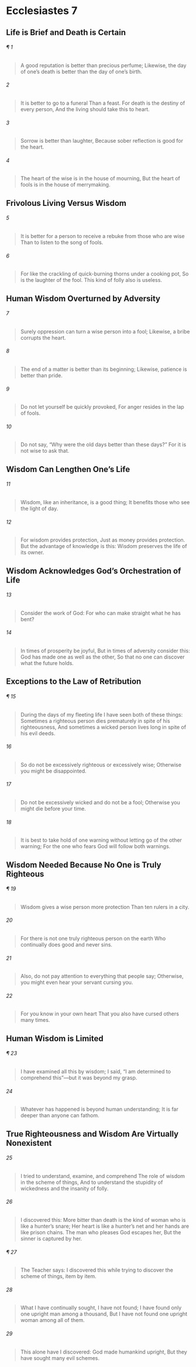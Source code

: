 # Ecclesiastes 7
## Life is Brief and Death is Certain
###### ¶ 1
> A good reputation is better than precious perfume;
> Likewise, the day of one’s death is better than the day of one’s birth.
###### 2
> It is better to go to a funeral
> Than a feast.
> For death is the destiny of every person,
> And the living should take this to heart.
###### 3
> Sorrow is better than laughter,
> Because sober reflection is good for the heart.
###### 4
> The heart of the wise is in the house of mourning,
> But the heart of fools is in the house of merrymaking.
## Frivolous Living Versus Wisdom
###### 5
> It is better for a person to receive a rebuke from those who are wise
> Than to listen to the song of fools.
###### 6
> For like the crackling of quick-burning thorns under a cooking pot,
> So is the laughter of the fool.
> This kind of folly also is useless.
## Human Wisdom Overturned by Adversity
###### 7
> Surely oppression can turn a wise person into a fool;
> Likewise, a bribe corrupts the heart.
###### 8
> The end of a matter is better than its beginning;
> Likewise, patience is better than pride.
###### 9
> Do not let yourself be quickly provoked,
> For anger resides in the lap of fools.
###### 10
> Do not say, “Why were the old days better than these days?”
> For it is not wise to ask that.
## Wisdom Can Lengthen One’s Life
###### 11
> Wisdom, like an inheritance, is a good thing;
> It benefits those who see the light of day.
###### 12
> For wisdom provides protection,
> Just as money provides protection.
> But the advantage of knowledge is this:
> Wisdom preserves the life of its owner.
## Wisdom Acknowledges God’s Orchestration of Life
###### 13
> Consider the work of God:
> For who can make straight what he has bent?
###### 14
> In times of prosperity be joyful,
> But in times of adversity consider this:
> God has made one as well as the other,
> So that no one can discover what the future holds.
## Exceptions to the Law of Retribution
###### ¶ 15
> During the days of my fleeting life I have seen both of these things:
> Sometimes a righteous person dies prematurely in spite of his righteousness,
> And sometimes a wicked person lives long in spite of his evil deeds.
###### 16
> So do not be excessively righteous or excessively wise;
> Otherwise you might be disappointed.
###### 17
> Do not be excessively wicked and do not be a fool;
> Otherwise you might die before your time.
###### 18
> It is best to take hold of one warning without letting go of the other warning;
> For the one who fears God will follow both warnings.
## Wisdom Needed Because No One is Truly Righteous
###### ¶ 19
> Wisdom gives a wise person more protection
> Than ten rulers in a city.
###### 20
> For there is not one truly righteous person on the earth
> Who continually does good and never sins.
###### 21
> Also, do not pay attention to everything that people say;
> Otherwise, you might even hear your servant cursing you.
###### 22
> For you know in your own heart
> That you also have cursed others many times.
## Human Wisdom is Limited
###### ¶ 23
> I have examined all this by wisdom;
> I said, “I am determined to comprehend this”—but it was beyond my grasp.
###### 24
> Whatever has happened is beyond human understanding;
> It is far deeper than anyone can fathom.
## True Righteousness and Wisdom Are Virtually Nonexistent
###### 25
> I tried to understand, examine, and comprehend
> The role of wisdom in the scheme of things,
> And to understand the stupidity of wickedness and the insanity of folly.
###### 26
> I discovered this:
> More bitter than death is the kind of woman who is like a hunter’s snare;
> Her heart is like a hunter’s net and her hands are like prison chains.
> The man who pleases God escapes her,
> But the sinner is captured by her.
###### ¶ 27
> The Teacher says:
> I discovered this while trying to discover the scheme of things, item by item.
###### 28
> What I have continually sought, I have not found;
> I have found only one upright man among a thousand,
> But I have not found one upright woman among all of them.
###### 29
> This alone have I discovered: God made humankind upright,
> But they have sought many evil schemes.
